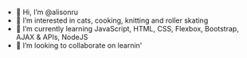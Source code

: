 - 👋 Hi, I’m @alisonru
- 👀 I’m interested in cats, cooking, knitting and roller skating
- 🌱 I’m currently learning JavaScript, HTML, CSS, Flexbox, Bootstrap, AJAX & APIs, NodeJS 
- 💞️ I’m looking to collaborate on learnin'

<!---
alisonru/alisonru is a ✨ special ✨ repository because its `README.md` (this file) appears on your GitHub profile.
You can click the Preview link to take a look at your changes.
--->
